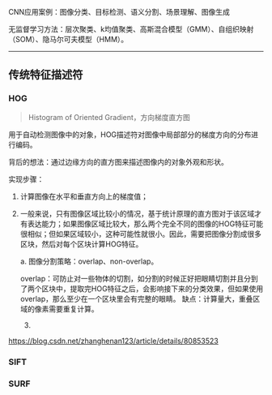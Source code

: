 CNN应用案例：图像分类、目标检测、语义分割、场景理解、图像生成



无监督学习方法：层次聚类、k均值聚类、高斯混合模型（GMM）、自组织映射（SOM）、隐马尔可夫模型（HMM）。

____

## 传统特征描述符

### HOG

> Histogram of Oriented Gradient，方向梯度直方图

用于自动检测图像中的对象，HOG描述符对图像中局部部分的梯度方向的分布进行编码。

背后的想法：通过边缘方向的直方图来描述图像内的对象外观和形状。



实现步骤：

 1. 计算图像在水平和垂直方向上的梯度值；

 2. 一般来说，只有图像区域比较小的情况，基于统计原理的直方图对于该区域才有表达能力；如果图像区域比较大，那么两个完全不同的图像的HOG特征可能很相似；但如果区域较小，这种可能性就很小。因此，需要把图像分割成很多区块，然后对每个区块计算HOG特征。

    a. 图像分割策略：overlap、non-overlap。

    ​		overlap：可防止对一些物体的切割，如分割的时候正好把眼睛切割并且分到了两个区块中，提取完HOG特征之后，会影响接下来的分类效果，但如果使用overlap，那么至少在一个区块里会有完整的眼睛。	缺点：计算量大，重叠区域的像素需要重复计算。

	3. 



https://blog.csdn.net/zhanghenan123/article/details/80853523



### SIFT





### SURF


